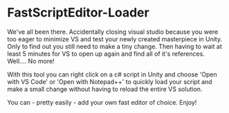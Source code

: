 # FastScriptEditor-Loader
We've all been there. Accidentally closing visual studio because you were too eager to minimize VS and test your newly created masterpiece in Unity. 
Only to find out you still need to make a tiny change. Then having to wait at least 5 minutes for VS to open up again and find all of it's references. Well.... No more!

With this tool you can right click on a c# script in Unity and choose 'Open with VS Code' or 'Open with Notepad++' to quickly load your script and make a small change without having to reload the entire VS solution.

You can - pretty easily - add your own fast editor of choice. 
Enjoy!

